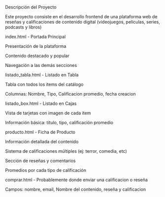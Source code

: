 Descripción del Proyecto

Este proyecto consiste en el desarrollo frontend de una plataforma web de reseñas y calificaciones de contenido digital (videojuegos, películas, series, podcasts y libros)
    
index.html - Portada Principal

  Presentación de la plataforma
  
  Contenido destacado y popular
  
  Navegación a las demás secciones

listado_tabla.html - Listado en Tabla

  Tabla con todos los items del catálogo
  
  Columnas: Nombre, Tipo, Calificacion promedio, fecha creacion

listado_box.html - Listado en Cajas

  Vista de tarjetas con imagen de cada item
  
  Información básica: título, tipo, calificación promedio
  
producto.html - Ficha de Producto

  Información detallada del contenido
  
  Sistema de calificaciones múltiples (ej: terror, comedia, etc)
  
  Sección de reseñas y comentarios
  
  Promedios por cada tipo de calificación

comprar.html - Probablemente donde enviar una calificacion o reseña
  
  Campos: nombre, email, Nombre del contenido, reseña y calificacion